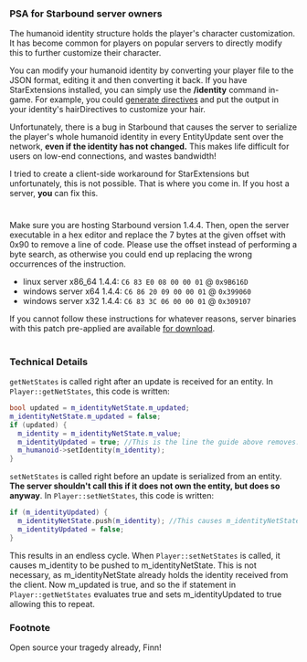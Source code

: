 ### PSA for Starbound server owners

The humanoid identity structure holds the player's character customization. It has become common for players on popular servers to directly modify this to further customize their character.

You can modify your humanoid identity by converting your player file to the JSON format, editing it and then converting it back. If you have StarExtensions installed, you can simply use the **/identity** command in-game. 
For example, you could [generate directives](https://rexmeck.github.io/Drawable-Generator/) and put the output in your identity's hairDirectives to customize your hair.

Unfortunately, there is a bug in Starbound that causes the server to serialize the player's whole humanoid identity in every EntityUpdate sent over the network, **even if the identity has not changed.** This makes life difficult for users on low-end connections, and wastes bandwidth!

I tried to create a client-side workaround for StarExtensions but unfortunately, this is not possible. That is where you come in. If you host a server, **you** can fix this.
# 
Make sure you are hosting Starbound version 1.4.4. Then, open the server executable in a hex editor and replace the 7 bytes at the given offset with 0x90 to remove a line of code. Please use the offset instead of performing a byte search, as otherwise you could end up replacing the wrong occurrences of the instruction.

- linux server x86_64 1.4.4: `C6 83 E0 08 00 00 01` @ `0x9B616D`
- windows server x64 1.4.4: `C6 86 20 09 00 00 01` @ `0x399060`
- windows server x32 1.4.4: `C6 83 3C 06 00 00 01` @ `0x309107`

If you cannot follow these instructions for whatever reasons, server binaries with this patch pre-applied are available [for download](https://files.catbox.moe/pw0fyb.zip).

# 
### Technical Details

`getNetStates` is called right after an update is received for an entity. In `Player::getNetStates`, this code is written:
```cpp
bool updated = m_identityNetState.m_updated;
m_identityNetState.m_updated = false;
if (updated) {
  m_identity = m_identityNetState.m_value;
  m_identityUpdated = true; //This is the line the guide above removes.
  m_humanoid->setIdentity(m_identity);
}
```

`setNetStates` is called right before an update is serialized from an entity. **The server shouldn't call this if it does not own the entity, but does so anyway**. In `Player::setNetStates`, this code is written:
```cpp
if (m_identityUpdated) {
  m_identityNetState.push(m_identity); //This causes m_identityNetState.m_updated to become true.
  m_identityUpdated = false;
}
```

This results in an endless cycle. When `Player::setNetStates` is called, it causes m_identity to be pushed to m_identityNetState. This is not necessary, as m_identityNetState already holds the identity received from the client. Now m_updated is true, and so the if statement in `Player::getNetStates` evaluates true and sets m_identityUpdated to true allowing this to repeat.

### Footnote

Open source your tragedy already, Finn!
